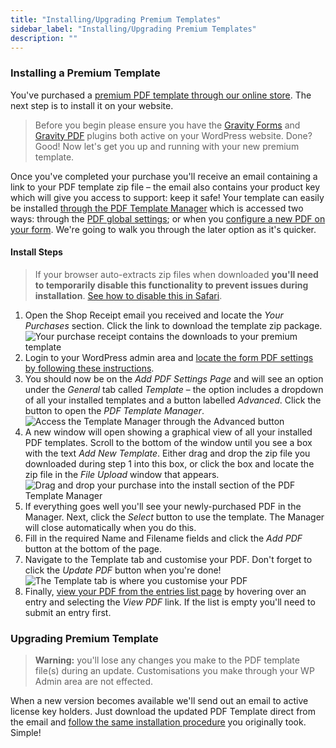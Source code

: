 ```yaml
---
title: "Installing/Upgrading Premium Templates"
sidebar_label: "Installing/Upgrading Premium Templates"
description: ""
---
```


### Installing a Premium Template 

You've purchased a [premium PDF template through our online store](https://gravitypdf.com/template-shop/). The next step is to install it on your website. 

> Before you begin please ensure you have the [Gravity Forms](https://goo.gl/lsBOef) and [Gravity PDF](five-minute-install.md) plugins both active on your WordPress website. Done? Good! Now let's get you up and running with your new premium template. 

Once you've completed your purchase you'll receive an email containing a link to your PDF template zip file – the email also contains your product key which will give you access to support: keep it safe! Your template can easily be installed [through the PDF Template Manager](user-pdf-template-manager.md) which is accessed two ways: through the [PDF global settings](user-global-settings.md#default-template); or when you [configure a new PDF on your form](user-setup-pdf.md#template). We're going to walk you through the later option as it's quicker.

#### Install Steps 

> If your browser auto-extracts zip files when downloaded **you'll need to temporarily disable this functionality to prevent issues during installation**. [See how to disable this in Safari](http://apple.stackexchange.com/a/963).

1. Open the Shop Receipt email you received and locate the *Your Purchases* section. Click the link to download the template zip package. 
![Your purchase receipt contains the downloads to your premium template](https://resources.gravitypdf.com/uploads/2017/03/purchase-email.png)
1. Login to your WordPress admin area and [locate the form PDF settings by following these instructions](user-setup-pdf.md#locating-pdf-settings).
1. You should now be on the *Add PDF Settings Page* and will see an option under the *General* tab called *Template* – the option includes a dropdown of all your installed templates and a button labelled *Advanced*. Click the button to open the *PDF Template Manager*.
![Access the Template Manager through the Advanced button](https://resources.gravitypdf.com/uploads/2017/03/access.png)
1. A new window will open showing a graphical view of all your installed PDF templates. Scroll to the bottom of the window until you see a box with the text *Add New Template*. Either drag and drop the zip file you downloaded during step 1 into this box, or click the box and locate the zip file in the *File Upload* window that appears. ![Drag and drop your purchase into the install section of the PDF Template Manager](https://resources.gravitypdf.com/uploads/2017/03/installing.png)
1. If everything goes well you'll see your newly-purchased PDF in the Manager. Next, click the *Select* button to use the template. The Manager will close automatically when you do this.
1. Fill in the required Name and Filename fields and click the *Add PDF* button at the bottom of the page.
1. Navigate to the Template tab and customise your PDF. Don't forget to click the *Update PDF* button when you're done! ![The Template tab is where you customise your PDF](https://resources.gravitypdf.com/uploads/edd/2017/03/settings-page-1-1.png)
1. Finally, [view your PDF from the entries list page](user-viewing-pdfs.md#entry-list) by hovering over an entry and selecting the *View PDF* link. If the list is empty you'll need to submit an entry first. 

### Upgrading Premium Template 

> **Warning:** you'll lose any changes you make to the PDF template file(s) during an update. Customisations you make through your WP Admin area are not effected. 

When a new version becomes available we'll send out an email to active license key holders. Just download the updated PDF Template direct from the email and [follow the same installation procedure](#install-steps) you originally took. Simple!
